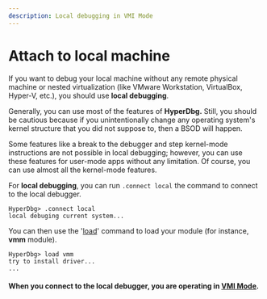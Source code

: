 ```yaml
---
description: Local debugging in VMI Mode
---
```


# Attach to local machine

If you want to debug your local machine without any remote physical machine or nested virtualization \(like VMware Workstation, VirtualBox, Hyper-V, etc.\), you should use **local debugging**.

Generally, you can use most of the features of **HyperDbg.** Still, you should be cautious because if you unintentionally change any operating system's kernel structure that you did not suppose to, then a BSOD will happen.

Some features like a break to the debugger and step kernel-mode instructions are not possible in local debugging; however, you can use these features for user-mode apps without any limitation. Of course, you can use almost all the kernel-mode features.

For **local debugging**, you can run `.connect local` the command to connect to the local debugger.

```text
HyperDbg> .connect local
local debuging current system...
```

You can then use the '[load](https://docs.hyperdbg.com/commands/debugging-commands/load)' command to load your module \(for instance, **vmm** module\).

```text
HyperDbg> load vmm
try to install driver...
...
```

#### **When you connect to the local debugger, you are operating in** [**VMI Mode**](https://docs.hyperdbg.com/using-hyperdbg/prerequisites/operation-modes#vmi-mode)**.**

